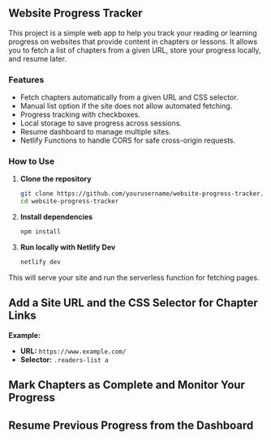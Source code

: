 ## Website Progress Tracker

This project is a simple web app to help you track your reading or learning progress on websites that provide content in chapters or lessons. It allows you to fetch a list of chapters from a given URL, store your progress locally, and resume later.

### Features

- Fetch chapters automatically from a given URL and CSS selector.
- Manual list option if the site does not allow automated fetching.
- Progress tracking with checkboxes.
- Local storage to save progress across sessions.
- Resume dashboard to manage multiple sites.
- Netlify Functions to handle CORS for safe cross-origin requests.

### How to Use

1. **Clone the repository**
   ```bash
   git clone https://github.com/yourusername/website-progress-tracker.git
   cd website-progress-tracker
2. **Install dependencies**

   ```bash
   npm install
3. **Run locally with Netlify Dev**
   ```bash
   netlify dev
This will serve your site and run the serverless function for fetching pages.

## Add a Site URL and the CSS Selector for Chapter Links

**Example:**

- **URL:** `https://www.example.com/`
- **Selector:** `.readers-list a`

## Mark Chapters as Complete and Monitor Your Progress

## Resume Previous Progress from the Dashboard

